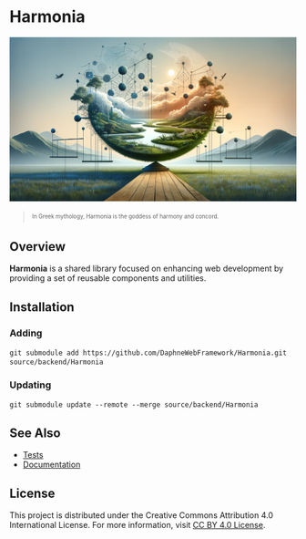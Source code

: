 # Harmonia

![](assets/masthead.png)

> <sub><sup>In Greek mythology, Harmonia is the goddess of harmony and concord.</sup></sub>

## Overview

**Harmonia** is a shared library focused on enhancing web development by providing a set of reusable components and utilities.

## Installation

### Adding

```
git submodule add https://github.com/DaphneWebFramework/Harmonia.git source/backend/Harmonia
```

### Updating

```
git submodule update --remote --merge source/backend/Harmonia
```

## See Also

- [Tests](https://github.com/DaphneWebFramework/HarmoniaTest)
- [Documentation](https://github.com/DaphneWebFramework/Documentation/blob/main/Harmonia/README.md)

## License

This project is distributed under the Creative Commons Attribution 4.0 International License. For more information, visit [CC BY 4.0 License](https://creativecommons.org/licenses/by/4.0/).

